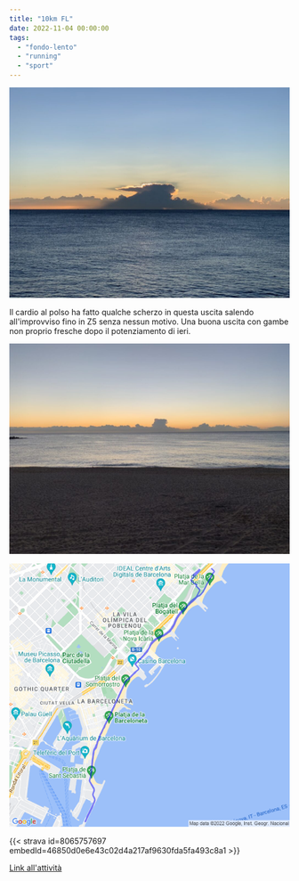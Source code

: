 ```yaml
---
title: "10km FL"
date: 2022-11-04 00:00:00
tags: 
  - "fondo-lento"
  - "running"
  - "sport"
---
```


![](images/IMG_0604-1024x768.jpg)

Il cardio al polso ha fatto qualche scherzo in questa uscita salendo all'improvviso fino in Z5 senza nessun motivo. Una buona uscita con gambe non proprio fresche dopo il potenziamento di ieri.

![](images/IMG_0602-1024x768.jpg)

![](images/20221104-activity-map.png)

{{< strava id=8065757697 embedId=46850d0e6e43c02d4a217af9630fda5fa493c8a1 >}}

[Link all'attività](https://strava.com/activities/8065757697)
